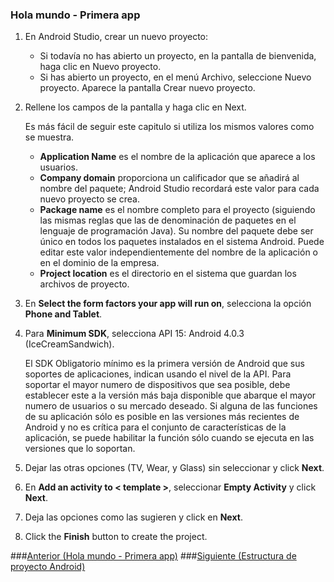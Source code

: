 ### Hola mundo - Primera app

1. En Android Studio, crear un nuevo proyecto:
	- Si todavía no has abierto un proyecto, en la pantalla de bienvenida, haga clic en Nuevo proyecto.
	- Si has abierto un proyecto, en el menú Archivo, seleccione Nuevo proyecto. Aparece la pantalla Crear nuevo proyecto.

2. Rellene los campos de la pantalla y haga clic en Next.

	Es más fácil de seguir este capitulo si utiliza los mismos valores como se muestra.
	- **Application Name** es el nombre de la aplicación que aparece a los usuarios.
	- **Company domain** proporciona un calificador que se añadirá al nombre del paquete; Android Studio recordará este valor para cada nuevo proyecto se crea.
	- **Package name** es el nombre completo para el proyecto (siguiendo las mismas reglas que las de denominación de paquetes en el lenguaje de programación Java). Su nombre del paquete debe ser único en todos los paquetes instalados en el sistema Android. Puede editar este valor independientemente del nombre de la aplicación o en el dominio de la empresa.
	- **Project location** es el directorio en el sistema que guardan los archivos de proyecto.

3. En **Select the form factors your app will run on**, selecciona la opción **Phone and Tablet**.

4. Para **Minimum SDK**, selecciona API 15: Android 4.0.3 (IceCreamSandwich).

	El SDK Obligatorio mínimo es la primera versión de Android que sus soportes de aplicaciones, indican usando el nivel de la API. Para soportar el mayor numero de dispositivos que sea posible, debe establecer este a la versión más baja disponible que abarque el mayor numero de usuarios o su mercado deseado. Si alguna de las funciones de su aplicación sólo es posible en las versiones más recientes de Android y no es crítica para el conjunto de características de la aplicación, se puede habilitar la función sólo cuando se ejecuta en las versiones que lo soportan.

5. Dejar las otras opciones (TV, Wear, y Glass) sin seleccionar y click **Next**.

6. En **Add an activity to < template >**, seleccionar **Empty Activity** y click **Next**.

7. Deja las opciones como las sugieren y click en **Next**.

8. Click the **Finish** button to create the project.

###[Anterior (Hola mundo - Primera app)](/chapter2/topic2.md)
###[Siguiente (Estructura de proyecto Android)](/chapter2/topic3.md)